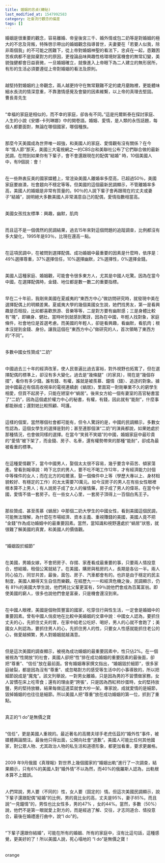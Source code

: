 ```yaml
---
title: 婚姻的忠貞(轉貼)
last_modified_at: 1547992583
category: 社會流行觀念的偏差
tags: []
---
```


<p>婚姻是很重要的觀念，容易離婚、帝皇後宮三千、婚外情或包二奶等是對婚姻的極大的不忠及背叛，特殊啓示帶出的婚姻觀念指導普世，夫妻要在「若要人似我，除非兩個我」的不可能之困難下，從上帝對婚姻神聖的看法下，忠貞在一起，患難困苦疾病都不是拋棄對方的原因，更徨論品味興趣性格環境財富機會的無常幻變，美貌強健都會日益衰微，一旦婚姻確立，就像進入上帝眼下為二人建立的無形居所，有形的生活必須要遵從上帝對婚姻的看法及原則。<br/><br/><br/>越堅持對婚姻的上帝觀念，兩人越更持守在無常艱難不定的歲月磨蝕裡，更能體味細水長流的情深意重，不靠激情感覺及會變的因素維繫，以上帝的真理去堅固。<br/><!--more-->曹長青先生<br/><br/><br/>“幸福的家庭是相似的，而不幸的家庭，卻各有不同。”這是托爾斯泰在探討家庭、人生的小說《安娜-卡列琳娜》中的開卷語。婚姻、愛情，是人類的永恆話題，每個人都要面對，無論在哪個國家，哪個種族。<br/><br/><br/>那麼今天美國成為世界唯一超強，和美國人的家庭、愛情觀有沒有關係？在今年“情人節”那天，美國三大電視網之一的CBS台和美聯社公布了它們聯合做的最新民調，在問到如果你有下輩子，會不會還跟現在的配偶“結婚” 時，10個美國人中，有9個說︰會！<br/><br/><br/>在一些熱衷反美的國家媒體上，常渲染美國人離婚率多麼高，已超過50％，美國家庭要崩潰，社會趨向不穩定等等。但美國的這個最新民調顯示，不管離婚率多高，美國人的婚姻是非常有質量的。90％的人說下輩子會再跟現在的丈夫或妻子“結婚”，說明絕大多數美國人非常滿意自己的配偶，愛情指數相當高。<br/><br/><br/>美國女孩找友標準︰興趣，幽默，肌肉<br/><br/><br/>而且這不是一個偶然的民調結果，過去15年來對這個問題的追蹤調查，比例都沒有多大變化，1995年是93％，比現在還高一點。<br/><br/><br/>在這項民調中，在被問到選擇配偶、成功婚姻中最重要的因素是什麼時，依序是︰49%選擇尊重，37%選擇信任，10%選擇幽默，2%選擇性，0%選擇金錢。<br/><br/><br/>美國人這種家庭、婚姻觀，可能會令很多東方人，尤其是中國人吃驚。因為在當今中國，在選擇配偶時，金錢、地位都是數一數二的重要指標。<br/><br/><br/>早在二十年前，我剛來美國在夏威夷的“東西方中心”做訪問研究時，就發現中美在選擇配偶上的明顯差異。夏威夷大學的幾個美國女生說，她們找男友，第一是看興趣是否相投，比如都喜歡旅游、音樂等等，二是對方要有幽默感；三是身體比較有“塊”，即練身、健壯。當時听到就感到驚訝，因為在中國，年輕人找對象，家庭條件，社會地位是首選考慮。而美國的年輕人，卻是看興趣，看幽默，看肌肉；根本沒提到金錢、身份。讓我這個在“東西方中心”做研究的人，首次領略了東西方的“不同”。<br/><br/><br/>多數中國女性贊成“二奶”<br/><br/><br/>中國過去三十年的經濟改革，使人民普遍比過去富裕，對外視野也拓寬了，但在選擇配偶的標準上，卻沒有多大變化，過去是“幾條腿”（的家具），現在是“幾個存摺”，看你有多少錢。誰有錢、有權，誰就是被羨慕、鐘情（錢）、追逐的對象。據說中國最近有個高收視率的電視連續劇《蝸居》，里面寫一對剛畢業不久的窮學生相愛，但買不起房子，只能在陋室中“蝸居”。後來女方給一個有妻室的高官秘書當了“二奶”，因為這個處於權力中心的秘書，有權，有錢，因此就有“能耐”，什麼事都能辦成；還對她比較照顧、呵護。<br/><br/><br/>這樣的個案，當然哪個社會都可能有，但令人驚訝的是，中國的民調顯示，多數女性認為，這個女學生的選擇是對的；甚至連那個演“二奶”的演員都說，如果她處於那種情況，也會做同樣的選擇。在當今“笑貧不笑娼”的中國，婚姻家庭中最珍貴的“愛情”被下架了，而金錢、房子、名車，還有權勢帶來的那種“能耐”，卻成為最被看重的標準。<br/><br/><br/>在這種愛情觀下，當今中國男人，娶個太太很不容易，幾乎要含辛茹苦、傾家蕩產。曾看到報導說︰時下北京的男人，要不吃不喝工作12年，才有經濟能力討個中等條件的女人；而在北方的哈爾濱，娶一個條件中上等（學歷大專以上、身材相貌較好、有穩定的工作）的太太需要70萬元。如今沒房子的男人在有些女性眼裡根本算不上男人；有人說房子成了女人的催情藥，房子成了男人的偉哥。在當今中國，愛情不值一套房子。在一些女人心里，一套房子頂得上一百個白馬王子。<br/><br/><br/>那些贊成、甚至羨慕《蝸居》中那個二奶大學生的中國女性，看到美國這個民調，可能無法理解，為什麼在市場經濟、資本主義、重視賺錢的美國，美國人竟不把 “金錢”作為成功婚姻中的最重要因素。當然，當知識和視野還處於“蝸居”狀態，就很難了解美國的真實，和美國人的價值觀。<br/><br/><br/>“婚姻毀於細節”<br/><br/><br/>在美國，男婚女嫁，不會把房子、存摺、家產看成最重要的事，只要兩人情投意合，想結婚，租個公寓就結了。在美國，購房與租房的人，長期是各佔一半。兩人同心協力，同甘共苦，最後，面包、房子、汽車都會有的。也許是由于穩定的民主制度，美國人顯得天生自信而樂觀。在經歷九一一和經濟危機之後，民調顯示，仍有 81％的美國大學生說，他們將比父輩更富有，59％說他們會成為百萬富翁。即使美國的窮人，很多也說他們會是富豪，只是機會還沒到來。<br/><br/><br/>在中國人眼裡，美國是個物質豐富的國家，吃穿住行與性生活，一定會是婚姻中的重要因素。曾有中國人俏皮地在比較中美婚姻的文章中說︰中國女人認為，要抓住丈夫的心，先抓住丈夫的胃，在家中給老公吃好、喝好，男人的心就不會跑了；美國女人則認為，要抓住男人的心，先抓住男人的性，只要女人性感就能抓住老公的心，做愛越頻繁，男人對婚姻就越滿意。<br/><br/><br/>但是這次美國的調查顯示，被視為成功婚姻的最重要因素中，性只佔2%。在一個被視為“性開放”的社會，美國人卻把“性”排在成功婚姻的重要因素的最後面，卻把“尊重”、“信任”放在最前面。曾有婚姻專家撰文指出，“婚姻毀於細節”，很多家庭破裂，都是因為沒有“尊重”、或忽略對方的感受等生活中的小事導致的，所以把細節說成是“魔鬼”。該文列舉說，一對男女離婚，只是因為男的不習慣做家務，女人習慣在床上吃零食；還有的理由更“誇張”，只是因為西紅柿炒蛋時，女的堅持放鹽，男的堅持放糖，結果每做這道菜就會大吵一架。專家說，成就愛情的是細節，毀掉婚姻的也往往是細節。所以美國人把“尊重”放在成功婚姻的第一位，抓到了重點。<br/><br/><br/>真正的“I do”是無價之寶<br/><br/><br/>“信任”，更是美國人重視的。最近著名的高爾夫球手老虎伍茲的“婚外性”事件，被媒體輿論關注。最後他只得出面，公開向社會“道歉”。美國人可能比任何其他國家，對公眾人物、尤其政治人物的私生活和道德形象，都更加看重，要求更嚴格。<br/><br/><br/>2009 年9月俄國《真理報》對世界上幾個國家的“婚姻出軌”進行了一次調查，結果顯示，只有6%的美國人對“婚外情”不以為然，而40%的俄羅斯人認為，出軌根本算不上錯誤。<br/><br/><br/>人們常說，男人要（不同的）性，女人要（固定的）情。但這次美國民調顯示，說下輩子還跟配偶“結婚”的比例，男的竟比女的高，丈夫是95%，妻子85%。而且說“一見鐘情”的，男性也比女性多，男的47% ，女的44%。當然，多數（50%）說，他們不是第一眼就愛上對方的，而是經過了解、交往，才志同道合、情投意合，最後在婚禮進行曲中，說“I do”的。<br/><br/><br/>“下輩子還跟你結婚”，可能在所有的婚姻、所有的家庭中，沒有比這句話，這種感覺，更美好的了！所以美國人說，死心塌地的 “I do”是無價之寶！<br/><br/><br/>orange</p>